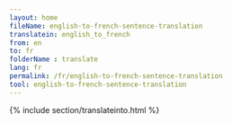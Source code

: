 ```yaml
---
layout: home
fileName: english-to-french-sentence-translation
translatein: english_to_french
from: en
to: fr
folderName : translate
lang: fr
permalink: /fr/english-to-french-sentence-translation
tool: english-to-french-sentence-translation
---
```

{% include section/translateinto.html %}